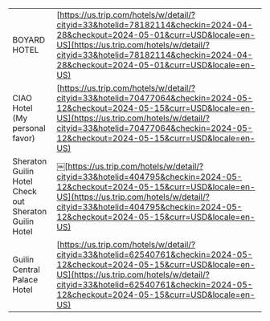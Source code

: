 |                                                            |                                                                                                                                                                                                                                                              |
| ---------------------------------------------------------- | ------------------------------------------------------------------------------------------------------------------------------------------------------------------------------------------------------------------------------------------------------------ |
| BOYARD HOTEL                                               | [https://us.trip.com/hotels/w/detail/?cityid=33&hotelid=78182114&checkin=2024-04-28&checkout=2024-05-01&curr=USD&locale=en-US](https://us.trip.com/hotels/w/detail/?cityid=33&hotelid=78182114&checkin=2024-04-28&checkout=2024-05-01&curr=USD&locale=en-US) |
| CIAO Hotel (My personal favor)                             | [https://us.trip.com/hotels/w/detail/?cityid=33&hotelid=70477064&checkin=2024-05-12&checkout=2024-05-15&curr=USD&locale=en-US](https://us.trip.com/hotels/w/detail/?cityid=33&hotelid=70477064&checkin=2024-05-12&checkout=2024-05-15&curr=USD&locale=en-US) |
| Sheraton Guilin Hotel  <br>Check out Sheraton Guilin Hotel | ￼[https://us.trip.com/hotels/w/detail/?cityid=33&hotelid=404795&checkin=2024-05-12&checkout=2024-05-15&curr=USD&locale=en-US](https://us.trip.com/hotels/w/detail/?cityid=33&hotelid=404795&checkin=2024-05-12&checkout=2024-05-15&curr=USD&locale=en-US)    |
| Guilin Central Palace Hotel                                | [https://us.trip.com/hotels/w/detail/?cityid=33&hotelid=62540761&checkin=2024-05-12&checkout=2024-05-15&curr=USD&locale=en-US](https://us.trip.com/hotels/w/detail/?cityid=33&hotelid=62540761&checkin=2024-05-12&checkout=2024-05-15&curr=USD&locale=en-US) |